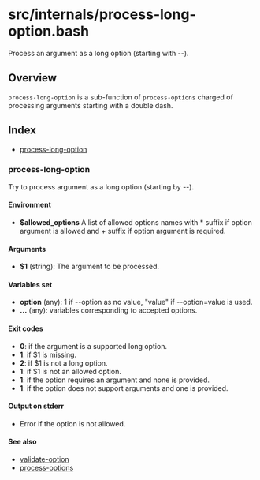 # src/internals/process-long-option.bash

Process an argument as a long option (starting with --).

## Overview

`process-long-option` is a sub-function of `process-options` charged of
processing arguments starting with a double dash.

## Index

* [process-long-option](#process-long-option)

### process-long-option

Try to process argument as a long option (starting by --).

#### Environment

* **$allowed_options** A list of allowed options names
  with * suffix if option argument is allowed and + suffix if option
  argument is required.

#### Arguments

* **$1** (string): The argument to be processed.

#### Variables set

* **option** (any): 1 if --option as no value, "value" if --option=value is used.
* **...** (any): variables corresponding to accepted options.

#### Exit codes

* **0**: if the argument is a supported long option.
* **1**: if $1 is missing.
* **2**: if $1 is not a long option.
* **1**: if $1 is not an allowed option.
* **1**: if the option requires an argument and none is provided.
* **1**: if the option does not support arguments and one is provided.

#### Output on stderr

* Error if the option is not allowed.

#### See also

* [validate-option](./validate-option.md#validate-option)
* [process-options](../process-options.md#process-options)

